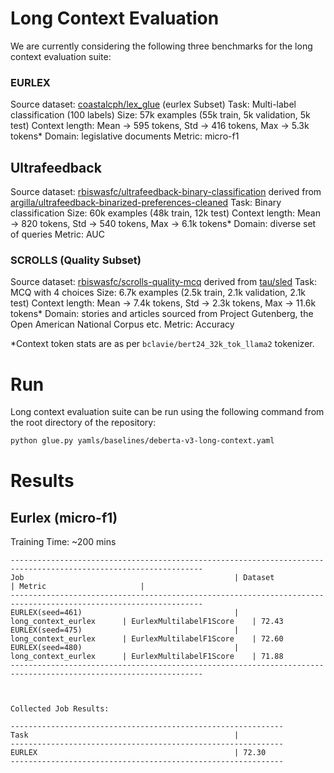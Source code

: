 # Long Context Evaluation

We are currently considering the following three benchmarks for the long context evaluation suite:

### EURLEX
Source dataset: [coastalcph/lex_glue](https://huggingface.co/datasets/coastalcph/lex_glue) (eurlex Subset)
Task: Multi-label classification (100 labels)
Size: 57k examples (55k train, 5k validation, 5k test)
Context length: Mean -> 595 tokens, Std -> 416 tokens, Max -> 5.3k tokens*
Domain: legislative documents
Metric: micro-f1

## Ultrafeedback
Source dataset: [rbiswasfc/ultrafeedback-binary-classification](https://huggingface.co/datasets/rbiswasfc/ultrafeedback-binary-classification) derived from [argilla/ultrafeedback-binarized-preferences-cleaned](https://huggingface.co/datasets/argilla/ultrafeedback-binarized-preferences-cleaned)
Task: Binary classification
Size: 60k examples (48k train, 12k test)
Context length: Mean -> 820 tokens, Std -> 540 tokens, Max -> 6.1k tokens*
Domain: diverse set of queries
Metric: AUC

### SCROLLS (Quality Subset)
Source dataset: [rbiswasfc/scrolls-quality-mcq](https://huggingface.co/datasets/rbiswasfc/scrolls-quality-mcq) derived from [tau/sled](https://huggingface.co/datasets/tau/scrolls)
Task: MCQ with 4 choices
Size: 6.7k examples (2.5k train, 2.1k validation, 2.1k test)
Context length: Mean -> 7.4k tokens, Std -> 2.3k tokens, Max -> 11.6k tokens*
Domain: stories and articles sourced from Project Gutenberg, the Open American National Corpus etc.
Metric: Accuracy

*Context token stats are as per `bclavie/bert24_32k_tok_llama2` tokenizer.

# Run
Long context evaluation suite can be run using the following command from the root directory of the repository:
```bash
python glue.py yamls/baselines/deberta-v3-long-context.yaml
```

# Results
## Eurlex (micro-f1)
Training Time: ~200 mins

```
-----------------------------------------------------------------------------------------------------------------
Job                                               | Dataset                  | Metric                     |
-----------------------------------------------------------------------------------------------------------------
EURLEX(seed=461)                                  | long_context_eurlex      | EurlexMultilabelF1Score    | 72.43
EURLEX(seed=475)                                  | long_context_eurlex      | EurlexMultilabelF1Score    | 72.60
EURLEX(seed=480)                                  | long_context_eurlex      | EurlexMultilabelF1Score    | 71.88
-----------------------------------------------------------------------------------------------------------------



Collected Job Results: 

-------------------------------------------------------------
Task                                              |
-------------------------------------------------------------
EURLEX                                            | 72.30
-------------------------------------------------------------
```